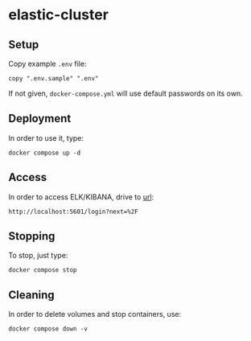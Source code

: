 # elastic-cluster

## Setup

Copy example `.env` file:

```shell
copy ".env.sample" ".env"
```

If not given, `docker-compose.yml` will use default passwords on its own.

## Deployment

In order to use it, type:

```shell
docker compose up -d
```

## Access

In order to access ELK/KIBANA, drive to [url](http://localhost:5601/login?next=%2F):

```xd
http://localhost:5601/login?next=%2F
```

## Stopping

To stop, just type:

```shell
docker compose stop
```

## Cleaning

In order to delete volumes and stop containers, use:

```shell
docker compose down -v
```
